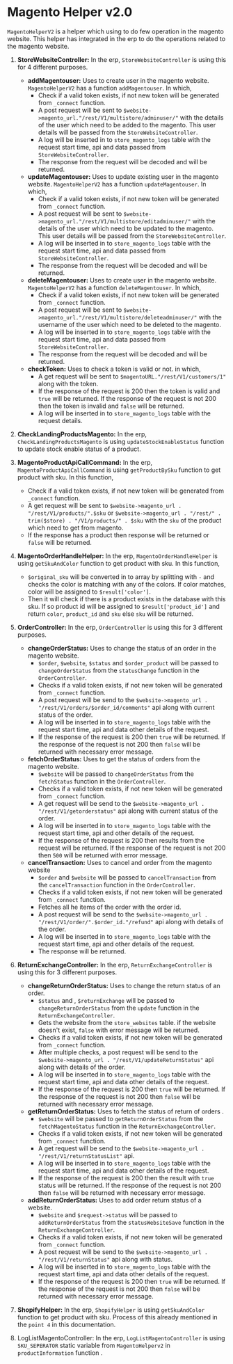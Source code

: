 # Magento Helper v2.0

`MagentoHelperV2` is a helper which using to do few operation in the magento website. This helper has integrated in the erp to do the operations related to the magento website.

1. **StoreWebsiteController:** In the erp, `StoreWebsiteController` is using this for 4 different purposes.
    - **addMagentouser:** Uses to create user in the magento website. `MagentoHelperV2` has a function `addMagentouser`. In which,
        - Check if a valid token exists, if not new token will be generated from `_connect` function.
        - A post request will be sent to `$website->magento_url."/rest/V1/multistore/adminuser/"` with the details of the user which need to be added to the magento. This user details will be passed from the `StoreWebsiteController`.
        - A log will be inserted in to `store_magento_logs` table with the request start time, api and data passed from  `StoreWebsiteController`.
        - The response from the request will be decoded and will be returned.
    - **updateMagentouser:** Uses to update existing user in the magento website. `MagentoHelperV2` has a function `updateMagentouser`. In which,
        - Check if a valid token exists, if not new token will be generated from `_connect` function.
        - A post request will be sent to `$website->magento_url."/rest/V1/multistore/editadminuser/"` with the details of the user which need to be updated to the magento. This user details will be passed from the `StoreWebsiteController`.
        - A log will be inserted in to `store_magento_logs` table with the request start time, api and data passed from  `StoreWebsiteController`.
        - The response from the request will be decoded and will be returned.
    - **deleteMagentouser:** Uses to create user in the magento website. `MagentoHelperV2` has a function `deleteMagentouser`. In which,
        - Check if a valid token exists, if not new token will be generated from `_connect` function.
        - A post request will be sent to `$website->magento_url."/rest/V1/multistore/deleteadminuser/"` with the username of the user which need to be deleted to the magento.
        - A log will be inserted in to `store_magento_logs` table with the request start time, api and data passed from  `StoreWebsiteController`.
        - The response from the request will be decoded and will be returned.
    - **checkToken:** Uses to check a token is valid or not. in which,
        - A get request will be sent to `$magentoURL."/rest/V1/customers/1"` along with the token.
        - If the response of the request is 200 then the token is valid and `true` will be returned. If the response of the request is not 200 then the token is invalid and `false` will be returned.
        - A log will be inserted in to `store_magento_logs` table with the request details.

2. **CheckLandingProductsMagento:**  In the erp, `CheckLandingProductsMagento` is using `updateStockEnableStatus` function to update stock enable status of a product.
3. **MagentoProductApiCallCommand:** In the erp, `MagentoProductApiCallCommand` is using `getProductBySku` function to get product with sku. In this function,
    - Check if a valid token exists, if not new token will be generated from `_connect` function.
    - A get request will be sent to `$website->magento_url . "/rest/V1/products/".$sku` or `$website->magento_url . "/rest/" . trim($store) . "/V1/products/" . $sku` with the `sku` of the product which need to get from magento.
    - If the response has a product then response will be returned or `false` will be returned.
4. **MagentoOrderHandleHelper:** In the erp, `MagentoOrderHandleHelper` is using `getSkuAndColor` function to get product with sku. In this function,
    - `$original_sku` will be converted in to array by splitting with `-` and checks the color is matching with any of the colors. If color matches, color will be assigned to `$result['color']`.
    - Then it will check if there is a product exists in the database with this sku. If so product id will be assigned to `$result['product_id']` and return `color`, `product_id` and `sku` else `sku` will be returned.
5. **OrderController:** In the erp, `OrderController` is using this for 3 different purposes.
    - **changeOrderStatus:** Uses to change the status of an order in the magento website.
        - `$order`, `$website`, `$status` and `$order_product` will be passed to `changeOrderStatus` from the `statusChange` function in the `OrderController`.
        - Checks if a valid token exists, if not new token will be generated from `_connect` function.
        - A post request will be send to the `$website->magento_url . "/rest/V1/orders/$order_id/comments"` api along with current status of the order.
        - A log will be inserted in to `store_magento_logs` table with the request start time, api and data other details of the request.
        - If the response of the request is 200 then `true` will be returned. If the response of the request is not 200 then `false` will be returned with necessary error message.
    - **fetchOrderStatus:** Uses to get the status of orders from the magento website.
        - `$website` will be passed to `changeOrderStatus` from the `fetchStatus` function in the `OrderController`.
        - Checks if a valid token exists, if not new token will be generated from `_connect` function.
        - A get request will be send to the `$website->magento_url . "/rest/V1/getorderstatus"` api along with current status of the order.
        - A log will be inserted in to `store_magento_logs` table with the request start time, api and other details of the request.
        - If the response of the request is 200 then results from the request will be returned. If the response of the request is not 200 then `500` will be returned with error message.
    - **cancelTransaction:** Uses to cancel and order from the magento website
        - `$order` and `$website` will be passed to `cancelTransaction` from the `cancelTransaction` function in the `OrderController`.
        - Checks if a valid token exists, if not new token will be generated from `_connect` function.
        - Fetches all he items of the order with the order id.
        - A post request will be send to the `$website->magento_url . "/rest/V1/order/".$order_id."/refund"` api along with details of the order.
        - A log will be inserted in to `store_magento_logs` table with the request start time, api and other details of the request.
        - The response will be returned.
6. **ReturnExchangeController:** In the erp, `ReturnExchangeController` is using this for 3 different purposes.
    - **changeReturnOrderStatus:**  Uses to change the return status of an order.
        - `$status` and , `$returnExchange` will be passed to `changeReturnOrderStatus` from the `update` function in the `ReturnExchangeController`.
        - Gets the website from the `store_websites` table. if the website doesn't exist, `false` with error message will be returned.
        - Checks if a valid token exists, if not new token will be generated from `_connect` function.
        - After multiple checks, a post request will be send to the `$website->magento_url . "/rest/V1/updateReturnStatus"` api along with details of the order.
        - A log will be inserted in to `store_magento_logs` table with the request start time, api and data other details of the request.
        - If the response of the request is 200 then `true` will be returned. If the response of the request is not 200 then `false` will be returned with necessary error message.
    - **getReturnOrderStatus:** Uses to fetch the status of return of orders .
        - `$website` will be passed to `getReturnOrderStatus` from the `fetchMagentoStatus` function in the `ReturnExchangeController`.
        - Checks if a valid token exists, if not new token will be generated from `_connect` function.
        - A get request will be send to the `$website->magento_url . "/rest/V1/returnStatusList"` api.
        - A log will be inserted in to `store_magento_logs` table with the request start time, api and data other details of the request.
        - If the response of the request is 200 then the result with `true` status will be returned. If the response of the request is not 200 then `false` will be returned with necessary error message.
    - **addReturnOrderStatus:** Uses to add order return status of a website.
        - `$website` and `$request->status` will be passed to `addReturnOrderStatus` from the `statusWebsiteSave` function in the `ReturnExchangeController`.
        - Checks if a valid token exists, if not new token will be generated from `_connect` function.
        - A post request will be send to the `$website->magento_url . "/rest/V1/returnStatus"` api along with status.
        - A log will be inserted in to `store_magento_logs` table with the request start time, api and data other details of the request.
        -  If the response of the request is 200 then `true` will be returned. If the response of the request is not 200 then `false` will be returned with necessary error message.
7. **ShopifyHelper:** In the erp, `ShopifyHelper` is using `getSkuAndColor` function to get product with sku. Process of this already mentioned in the `point 4` in this documentation.
8. LogListMagentoController: In the erp, `LogListMagentoController` is using `SKU_SEPERATOR` static variable from `MagentoHelperv2`  in `productInformation` function . 